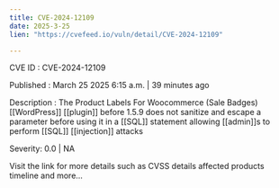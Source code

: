 ```yaml
---
title: CVE-2024-12109
date: 2025-3-25
lien: "https://cvefeed.io/vuln/detail/CVE-2024-12109"

---
```


CVE ID : CVE-2024-12109

Published :  March 25
2025
6:15 a.m. | 39 minutes ago

Description : The Product Labels For Woocommerce (Sale Badges)  [[WordPress]] [[plugin]] before 1.5.9 does not sanitize and escape a parameter before using it in a [[SQL]] statement
allowing [[admin]]s to perform [[SQL]] [[injection]] attacks

Severity: 0.0 | NA

Visit the link for more details
such as CVSS details
affected products
timeline
and more...
